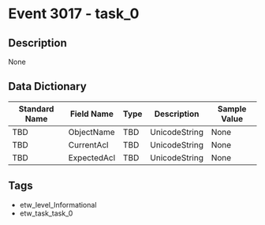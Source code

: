 # Event 3017 - task_0

## Description
None

## Data Dictionary
|Standard Name|Field Name|Type|Description|Sample Value|
|---|---|---|---|---|
|TBD|ObjectName|TBD|UnicodeString|None|None|
|TBD|CurrentAcl|TBD|UnicodeString|None|None|
|TBD|ExpectedAcl|TBD|UnicodeString|None|None|

## Tags
* etw_level_Informational
* etw_task_task_0